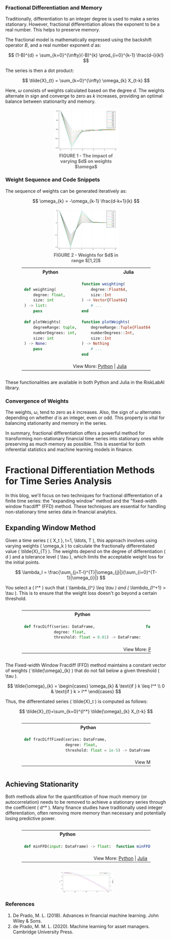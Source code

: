 ### Fractional Differentiation and Memory

Traditionally, differentiation to an integer degree is used to make a series stationary. However, fractional differentiation allows the exponent to be a real number. This helps to preserve memory.

The fractional model is mathematically expressed using the backshift operator $B$, and a real number exponent $d$ as:

$$
(1-B)^{d} = \sum_{k=0}^{\infty}(-B)^{k} \prod_{i=0}^{k-1} \frac{d-i}{k!}
$$

The series is then a dot product:

$$
\tilde{X}_{t} = \sum_{k=0}^{\infty} \omega_{k} X_{t-k}
$$

Here, $\omega$ consists of weights calculated based on the degree $d$. The weights alternate in sign and converge to zero as $k$ increases, providing an optimal balance between stationarity and memory.

<figure style="display: block; margin: auto; width: 40%;">
<img src="Figs\Fig1.png" alt="Types of Financial Data"/><figcaption style="text-align: center;"><span style="color:DimGray; font-weight:bold">FIGURE 1 - The impact of varying $d$ on weights $\omega$</span></figcaption></figure>

### Weight Sequence and Code Snippets

The sequence of weights can be generated iteratively as:

$$
\omega_{k} = -\omega_{k-1} \frac{d-k+1}{k}
$$

<figure style="display: block; margin: auto; width: 40%;">
<img src="Figs\Fig2.png" alt="Types of Financial Data"/><figcaption style="text-align: center;"><span style="color:DimGray; font-weight:bold">FIGURE 2 - Weights for $d$ in range $[1,2]$</span></figcaption></figure>

<div style="display: flex; justify-content: center;"><table style="width:80%"><tr><th style="width:50%; text-align: center">Python</th><th style="width:50%; text-align: center">Julia</th></tr><tr><td style="border: 1px solid transparent">

```python
def weighting(
    degree: float,
    size: int
) -> list:
    pass

def plotWeights(
    degreeRange: tuple,
    numberDegrees: int,
    size: int
) -> None:
    pass
```

</td><td style="border: 1px solid transparent">

```julia
function weighting(
    degree::Float64,
    size::Int
) -> Vector{Float64}
    # ...
end

function plotWeights(
    degreeRange::Tuple{Float64, Float64},
    numberDegrees::Int,
    size::Int
) -> Nothing
    # ...
end
```

</td></tr><tr><td colspan="2" style="text-align: center">View More: <a href="https://www.github.com/risklabai/RiskLabAI.py">Python</a> | <a href="https://www.github.com/risklabai/RiskLabAI.jl">Julia</a></td></tr></table></div>

These functionalities are available in both Python and Julia in the RiskLabAI library.

### Convergence of Weights

The weights, $\omega$, tend to zero as $k$ increases. Also, the sign of $\omega$ alternates depending on whether $d$ is an integer, even or odd. This property is vital for balancing stationarity and memory in the series.

In summary, fractional differentiation offers a powerful method for transforming non-stationary financial time series into stationary ones while preserving as much memory as possible. This is essential for both inferential statistics and machine learning models in finance.


# Fractional Differentiation Methods for Time Series Analysis

In this blog, we'll focus on two techniques for fractional differentiation of a finite time series: the "expanding window" method and the "fixed-width window fracdiff" (FFD) method. These techniques are essential for handling non-stationary time series data in financial analytics.

## Expanding Window Method

Given a time series \( \{ X_t \}, t=1, \ldots, T \), this approach involves using varying weights \( \omega_k \) to calculate the fractionally differentiated value \( \tilde{X}_{T} \). The weights depend on the degree of differentiation \( d \) and a tolerance level \( \tau \), which limits the acceptable weight loss for the initial points.

$$
\lambda_l = \frac{\sum_{j=T-l}^{T}|\omega_{j}|}{\sum_{i=0}^{T-1}|\omega_{i}|}
$$

You select a \( l^* \) such that \( \lambda_{l^*} \leq \tau \) and \( \lambda_{l^*+1} > \tau \). This is to ensure that the weight loss doesn't go beyond a certain threshold.

<div style="display: flex; justify-content: center;"><table style="width:80%"><tr><th style="width:50%; text-align: center">Python</th><th style="width:50%; text-align: center">Julia</th></tr><tr><td style="border: 1px solid transparent">

```python
def fracDiff(series: DataFrame, 
             degree: float, 
             threshold: float = 0.01) -> DataFrame:
```
</td><td style="border: 1px solid transparent">

```julia
function fracDiff(series::DataFrame, 
                  degree::Float64, 
                  threshold::Float64 = 0.01) -> DataFrame
```
</td></tr><tr><td colspan="2" style="text-align: center">View More: <a href="https://www.github.com/risklabai/RiskLabAI.py">Python</a> | <a href="https://www.github.com/risklabai/RiskLabAI.jl">Julia</a></td></tr></table></div>

The Fixed-width Window Fracdiff (FFD) method maintains a constant vector of weights \( \tilde{\omega}_{k} \) that do not fall below a given threshold \( \tau \).

$$
\tilde{\omega}_{k} = 
\begin{cases}
\omega_{k} & \text{if } k \leq l^* \\
0 & \text{if } k > l^*
\end{cases}
$$

Thus, the differentiated series \( \tilde{X}_t \) is computed as follows:

$$
\tilde{X}_{t}=\sum_{k=0}^{l^*} \tilde{\omega}_{k} X_{t-k}
$$

<div style="display: flex; justify-content: center;"><table style="width:80%"><tr><th style="width:50%; text-align: center">Python</th><th style="width:50%; text-align: center">Julia</th></tr><tr><td style="border: 1px solid transparent">

```python
def fracDiffFixed(series: DataFrame, 
                  degree: float, 
                  threshold: float = 1e-5) -> DataFrame:
```
</td><td style="border: 1px solid transparent">

```julia
function fracDiffFixed(series::DataFrame, 
                       degree::Float64, 
                       threshold::Float64 = 1e-5) -> DataFrame
```
</td></tr><tr><td colspan="2" style="text-align: center">View More: <a href="https://www.github.com/risklabai/RiskLabAI.py">Python</a> | <a href="https://www.github.com/risklabai/RiskLabAI.jl">Julia</a></td></tr></table></div>

## Achieving Stationarity

Both methods allow for the quantification of how much memory (or autocorrelation) needs to be removed to achieve a stationary series through the coefficient \( d^* \). Many finance studies have traditionally used integer differentiation, often removing more memory than necessary and potentially losing predictive power.

<div style="display: flex; justify-content: center;"><table style="width:80%"><tr><th style="width:50%; text-align: center">Python</th><th style="width:50%; text-align: center">Julia</th></tr><tr><td style="border: 1px solid transparent">

```python
def minFFD(input: DataFrame) -> float:
```
</td><td style="border: 1px solid transparent">

```julia
function minFFD(input::DataFrame) -> Float64
```
</td></tr><tr><td colspan="2" style="text-align: center">View More: <a href="https://www.github.com/risklabai/RiskLabAI.py">Python</a> | <a href="https://www.github.com/risklabai/RiskLabAI.jl">Julia</a></td></tr></table></div>

<center>
<figure>
<img src="Figs\Fig5.png" width="40%" alt="Types of Financial Data">
</figure>
</center>

### References

1. De Prado, M. L. (2018). Advances in financial machine learning. John Wiley & Sons.
2. de Prado, M. M. L. (2020). Machine learning for asset managers. Cambridge University Press.

